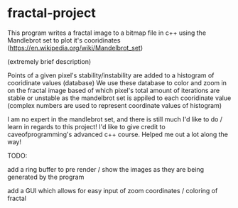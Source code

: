 # fractal-project

This program writes a fractal image to a bitmap file in c++ using the Mandlebrot set to plot it's cooridinates (https://en.wikipedia.org/wiki/Mandelbrot_set) 

(extremely brief description)

Points of a given pixel's stability/instability are added to a histogram of cooridinate values (database)
We use these database to color and zoom in on the fractal image based of which pixel's total amount of iterations are stable or unstable as the mandelbrot set is appiled to each cooridinate value (complex numbers are used to represent coordinate values of histogram)



I am no expert in the mandlebrot set, and there is still much I'd like to do / learn in regards to this project!
I'd like to give credit to caveofprogramming's advanced c++ course. Helped me out a lot along the way!


TODO: 

  add a ring buffer to pre render / show the images as they are being generated by the program
  
  add a GUI which allows for easy input of zoom coordinates / coloring of fractal
   




